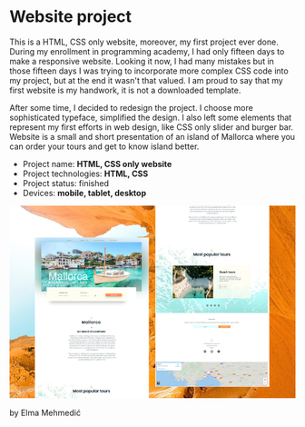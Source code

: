 # Website project

This is a HTML, CSS only website, moreover, my first project ever done. During my enrollment in programming academy, I had only fifteen days to make a responsive website.
Looking it now, I had many mistakes but in those fifteen days I was trying to incorporate more complex CSS code into my project, but at the end it wasn't that valued.
I am proud to say that my first website is my handwork, it is not a downloaded template. 

After some time, I decided to redesign the project. I choose more sophisticated typeface, simplified the design. I also left some elements that represent my first efforts in web design, like CSS only slider and burger bar.
Website is a small and short presentation of an island of Mallorca where you can order your tours and get to know island better.


* Project name: __HTML, CSS only website__
* Project technologies: __HTML, CSS__
* Project status: finished
* Devices: __mobile, tablet, desktop__

<img src="website_design.jpg" 
raw=true
alt="website design"/>

by Elma Mehmedić
